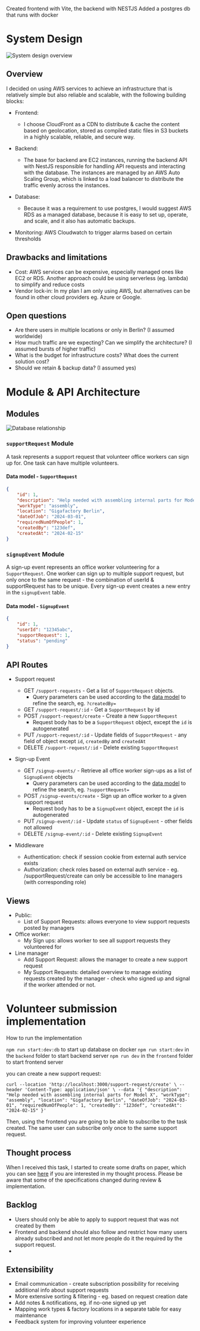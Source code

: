 Created frontend with Vite, the backend with NESTJS
Added a postgres db that runs with docker

# System Design

![System design overview](./systemdesign.png)

## Overview

I decided on using AWS services to achieve an infrastructure that is relatively simple but also reliable and scalable, with the following building blocks:

-   Frontend:

    -   I choose CloudFront as a CDN to distribute & cache the content based on geolocation, stored as compiled static files in S3 buckets in a highly scalable, reliable, and secure way.

-   Backend:

    -   The base for backend are EC2 instances, running the backend API with NestJS responsible for handling API requests and interacting with the database. The instances are managed by an AWS Auto Scaling Group, which is linked to a load balancer to distribute the traffic evenly across the instances.

-   Database:

    -   Because it was a requirement to use postgres, I would suggest AWS RDS as a managed database, because it is easy to set up, operate, and scale, and it also has automatic backups.

-   Monitoring: AWS Cloudwatch to trigger alarms based on certain thresholds

## Drawbacks and limitations

-   Cost: AWS services can be expensive, especially managed ones like EC2 or RDS. Another approach could be using serverless (eg. lambda) to simplify and reduce costs
-   Vendor lock-in: In my plan I am only using AWS, but alternatives can be found in other cloud providers eg. Azure or Google.

## Open questions

-   Are there users in multiple locations or only in Berlin? (I assumed worldwide)
-   How much traffic are we expecting? Can we simplify the architecture? (I assumed bursts of higher traffic)
-   What is the budget for infrastructure costs? What does the current solution cost?
-   Should we retain & backup data? (I assumed yes)

# Module & API Architecture

## Modules

![Database relationship](./relationship.png)



### `supportRequest` Module

A task represents a support request that volunteer office workers can sign up for. One task can have multiple volunteers.

#### Data model - `SupportRequest`

```json
{
    "id": 1,
    "description": "Help needed with assembling internal parts for Model X",
    "workType": "assembly",
    "location": "Gigafactory Berlin",
    "dateOfJob": "2024-03-01",
    "requiredNumOfPeople": 1,
    "createdBy": "123def",
    "createdAt": "2024-02-15"
}
```

### `signupEvent` Module

A sign-up event represents an office worker volunteering for a `SupportRequest`. One worker can sign up to multiple support request, but only once to the same request - the combination of userId & supportRequest has to be unique.
Every sign-up event creates a new entry in the `signupEvent` table.

#### Data model - `SignupEvent`

```json
{
    "id": 1,
    "userId": "12345abc",
    "supportRequest": 1,
    "status": "pending"
}
```

## API Routes

-   Support request

    -   GET `/support-requests` - Get a list of `SupportRequest` objects.
        -   Query parameters can be used according to the [data model](#data-model---supportrequest) to refine the search, eg. `?createdBy=`
    -   GET `/support-request/:id` - Get a `SupportRequest` by id
    -   POST `/support-request/create` - Create a new `SupportRequest`
        -   Request body has to be a `SupportRequest` object, except the `id` is autogenerated
    -   PUT `/support-request/:id` - Update fields of `SupportRequest` - any field of object except `id`, `createdBy` and `createdAt`
    -   DELETE `/support-request/:id` - Delete existing `SupportRequest`

-   Sign-up Event

    -   GET `/signup-events/` - Retrieve all office worker sign-ups as a list of `SignupEvent` objects
        -   Query parameters can be used according to the [data model](#data-model---signupevent) to refine the search, eg. `?supportRequest=`
    -   POST `/signup-events/create` - Sign up an office worker to a given support request
        -   Request body has to be a `SignupEvent` object, except the `id` is autogenerated
    -   PUT `/signup-event/:id` - Update `status` of `SignupEvent` - other fields not allowed
    -   DELETE `/signup-event/:id` - Delete existing `SignupEvent`

-   Middleware
    -   Authentication: check if session cookie from external auth service exists
    -   Authorization: check roles based on external auth service - eg. /supportRequest/create can only be accessible to line managers (with corresponding role)

## Views

-   Public:
    -   List of Support Requests: allows everyone to view support requests posted by managers
-   Office worker:
    -   My Sign ups: allows worker to see all support requests they volunteered for
-   Line manager
    -   Add Support Request: allows the manager to create a new support request
    -   My Support Requests: detailed overview to manage existing requests created by the manager - check who signed up and signal if the worker attended or not.

# Volunteer submission implementation

How to run the implementation

`npm run start:dev:db` to start up database on docker
`npm run start:dev` in the `backend` folder to start backend server
`npm run dev` in the `frontend` folder to start frontend server

you can create a new support request:

`curl --location 'http://localhost:3000/support-request/create' \
--header 'Content-Type: application/json' \
--data '{
    "description": "Help needed with assembling internal parts for Model X",
    "workType": "assembly",
    "location": "Gigafactory Berlin",
    "dateOfJob": "2024-03-01",
    "requiredNumOfPeople": 1,
    "createdBy": "123def",
    "createdAt": "2024-02-15"
}'`

Then, using the frontend you are going to be able to subscribe to the task created. The same user can subscribe only once to the same support request.

## Thought process

When I received this task, I started to create some drafts on paper, which you can see [here](./thoughtprocess/) if you are interested in my thought process. Please be aware that some of the specifications changed during review & implementation.


## Backlog

- Users should only be able to apply to support request that was not created by them
- Frontend and backend should also follow and restrict how many users already subscribed and not let more people do it the required by the support request.
- 


## Extensibility

-   Email communication - create subscription possibility for receiving additional info about support requests
-   More extensive sorting & filtering - eg. based on request creation date
-   Add notes & notifications, eg. if no-one signed up yet
-   Mapping work types & factory locations in a separate table for easy maintenance
-   Feedback system for improving volunteer experience
